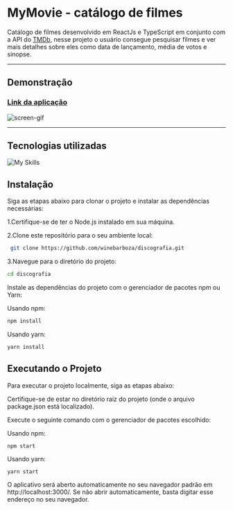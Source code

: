 # MyMovie - catálogo de filmes

Catálogo de filmes desenvolvido em ReactJs e TypeScript em conjunto com a API do [TMDb](https://www.themoviedb.org/), nesse projeto o usuário consegue pesquisar filmes e ver mais detalhes sobre eles como data de lançamento, média de votos e sinopse.

---

## Demonstração

### [Link da aplicação](https://my-movie-3r21.vercel.app/)

![screen-gif](./public/assets/gif-demonstracao.gif)

---

## Tecnologias utilizadas

![My Skills](https://skills.thijs.gg/icons?i=html,css,typescript,react,styledcomponents,materialui)

## Instalação

Siga as etapas abaixo para clonar o projeto e instalar as dependências necessárias:

1.Certifique-se de ter o Node.js instalado em sua máquina.

2.Clone este repositório para o seu ambiente local:

```bash
 git clone https://github.com/winebarboza/discografia.git
```
3.Navegue para o diretório do projeto:

```bash
cd discografia
```
Instale as dependências do projeto com o gerenciador de pacotes npm ou Yarn:

Usando npm:

```bash
npm install
```
Usando yarn:

```bash
yarn install
```
## Executando o Projeto

Para executar o projeto localmente, siga as etapas abaixo:

Certifique-se de estar no diretório raiz do projeto (onde o arquivo package.json está localizado).

Execute o seguinte comando com o gerenciador de pacotes escolhido:

Usando npm:

```bash
npm start
```
Usando yarn:
```
yarn start
```
O aplicativo será aberto automaticamente no seu navegador padrão em http://localhost:3000/. Se não abrir automaticamente, basta digitar esse endereço no seu navegador.
